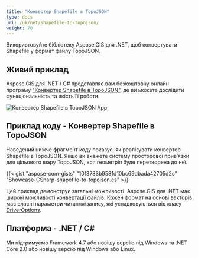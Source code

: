 ```yaml
---
title: "Конвертер Shapefile в TopoJSON"
type: docs
url: /uk/net/shapefile-to-topojson/
weight: 70
---
```


Використовуйте бібліотеку Aspose.GIS для .NET, щоб конвертувати Shapefile у формат файлу TopoJSON.

## **Живий приклад**

Aspose.GIS для .NET / C# представляє вам безкоштовну онлайн програму ["Конвертер Shapefile в TopoJSON"](https://products.aspose.app/gis/conversion/shapefile-to-topojson), де ви можете дослідити функціональність та якість її роботи.

![Конвертер Shapefile в TopoJSON App](conversion.png)

## **Приклад коду - Конвертер Shapefile в TopoJSON**

Наведений нижче фрагмент коду показує, як реалізувати конвертер Shapefile в TopoJSON. Якщо ви вкажете систему просторової прив’язки для цільового шару TopoJSON, вся геометрія буде перетворена до неї. 

{{< gist "aspose-com-gists" "10f3783b9581d10bc69dbada42705d2c" "Showcase-CSharp-shapefile-to-topojson.cs" >}}

Цей приклад демонструє загальні можливості. Aspose.GIS для .NET має широкі можливості [конвертації файлів](https://docs.aspose.com/gis/net/vector-layers/). Кожен формат на основі векторів має власні параметри читання/запису, які успадковуються від класу [DriverOptions](https://reference.aspose.com/gis/net/aspose.gis/driveroptions).

## **Платформа - .NET / C#**

Ми підтримуємо Framework 4.7 або новішу версію під Windows та .NET Core 2.0 або новішу версію під Windows або Linux.
